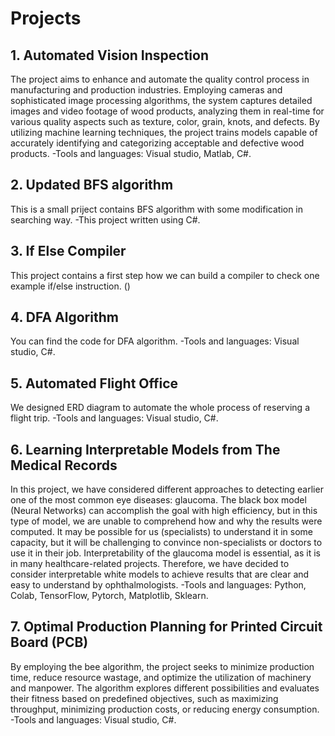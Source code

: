 # Projects
## 1. Automated Vision Inspection
The project aims to enhance and automate the quality control process in manufacturing and production industries.
Employing cameras and sophisticated image processing algorithms, the system captures detailed images and video footage of wood products, 
analyzing them in real-time for various quality aspects such as texture, color, grain, knots, and defects. By utilizing machine learning techniques, 
the project trains models capable of accurately identifying and categorizing acceptable and defective wood products.
-Tools and languages: Visual studio, Matlab, C#.

## 2. Updated BFS algorithm
This is a small priject contains BFS algorithm with some modification in searching way.
-This project written using C#.

## 3. If Else Compiler
This project contains a first step how we can build a compiler to check one example if/else instruction. ()

## 4. DFA Algorithm
You can find the code for DFA algorithm.
-Tools and languages: Visual studio, C#.

## 5. Automated Flight Office
We designed ERD diagram to automate the whole process of reserving a flight trip.
-Tools and languages: Visual studio, C#.

## 6. Learning Interpretable Models from The Medical Records
In this project, we have considered different approaches to detecting earlier one of the most common eye diseases: glaucoma.
The black box model (Neural Networks) can accomplish the goal with high efficiency, but in this type of model, 
we are unable to comprehend how and why the results were computed. It may be possible for us (specialists) to understand it in some capacity, but it will be challenging to convince non-specialists or doctors to use it in their job.
Interpretability of the glaucoma model is essential, as it is in many healthcare-related projects. Therefore, we have decided to consider interpretable white models to achieve results that are clear and easy to understand by ophthalmologists.
-Tools and languages: Python, Colab, TensorFlow, Pytorch, Matplotlib, Sklearn.

## 7. Optimal Production Planning for Printed Circuit Board (PCB)
By employing the bee algorithm, the project seeks to minimize production time, reduce resource wastage, and optimize the utilization of machinery and manpower.
The algorithm explores different possibilities and evaluates their fitness based on predefined objectives, such as maximizing throughput, minimizing production costs, or reducing energy consumption.
-Tools and languages: Visual studio, C#.
